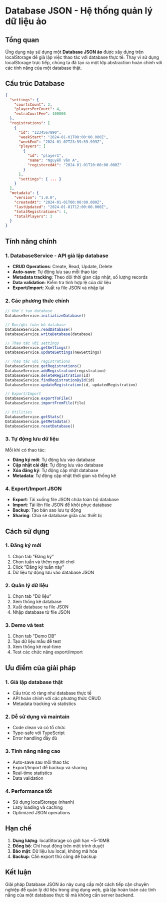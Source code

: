 # Database JSON - Hệ thống quản lý dữ liệu ảo

## Tổng quan

Ứng dụng này sử dụng một **Database JSON ảo** được xây dựng trên localStorage để giả lập việc thao tác với database thực tế. Thay vì sử dụng localStorage trực tiếp, chúng ta đã tạo ra một lớp abstraction hoàn chỉnh với các tính năng của một database thật.

## Cấu trúc Database

```json
{
  "settings": {
    "courtsCount": 2,
    "playersPerCourt": 4,
    "extraCourtFee": 100000
  },
  "registrations": [
    {
      "id": "1234567890",
      "weekStart": "2024-01-01T00:00:00.000Z",
      "weekEnd": "2024-01-07T23:59:59.999Z",
      "players": [
        {
          "id": "player1",
          "name": "Nguyễn Văn A",
          "registeredAt": "2024-01-01T10:00:00.000Z"
        }
      ],
      "settings": { ... }
    }
  ],
  "metadata": {
    "version": "1.0.0",
    "createdAt": "2024-01-01T00:00:00.000Z",
    "lastUpdated": "2024-01-01T12:00:00.000Z",
    "totalRegistrations": 1,
    "totalPlayers": 3
  }
}
```

## Tính năng chính

### 1. DatabaseService - API giả lập database

- **CRUD Operations**: Create, Read, Update, Delete
- **Auto-save**: Tự động lưu sau mỗi thao tác
- **Metadata tracking**: Theo dõi thời gian cập nhật, số lượng records
- **Data validation**: Kiểm tra tính hợp lệ của dữ liệu
- **Export/Import**: Xuất ra file JSON và nhập lại

### 2. Các phương thức chính

```typescript
// Khởi tạo database
DatabaseService.initializeDatabase()

// Đọc/ghi toàn bộ database
DatabaseService.readDatabase()
DatabaseService.writeDatabase(database)

// Thao tác với settings
DatabaseService.getSettings()
DatabaseService.updateSettings(newSettings)

// Thao tác với registrations
DatabaseService.getRegistrations()
DatabaseService.addRegistration(registration)
DatabaseService.deleteRegistration(id)
DatabaseService.findRegistrationById(id)
DatabaseService.updateRegistration(id, updatedRegistration)

// Export/Import
DatabaseService.exportToFile()
DatabaseService.importFromFile(file)

// Utilities
DatabaseService.getStats()
DatabaseService.getMetadata()
DatabaseService.resetDatabase()
```

### 3. Tự động lưu dữ liệu

Mỗi khi có thao tác:
- **Đăng ký mới**: Tự động lưu vào database
- **Cập nhật cài đặt**: Tự động lưu vào database  
- **Xóa đăng ký**: Tự động cập nhật database
- **Metadata**: Tự động cập nhật thời gian và thống kê

### 4. Export/Import JSON

- **Export**: Tải xuống file JSON chứa toàn bộ database
- **Import**: Tải lên file JSON để khôi phục database
- **Backup**: Tạo bản sao lưu tự động
- **Sharing**: Chia sẻ database giữa các thiết bị

## Cách sử dụng

### 1. Đăng ký mới
1. Chọn tab "Đăng ký"
2. Chọn tuần và thêm người chơi
3. Click "Đăng ký tuần này"
4. Dữ liệu tự động lưu vào database JSON

### 2. Quản lý dữ liệu
1. Chọn tab "Dữ liệu"
2. Xem thống kê database
3. Xuất database ra file JSON
4. Nhập database từ file JSON

### 3. Demo và test
1. Chọn tab "Demo DB"
2. Tạo dữ liệu mẫu để test
3. Xem thống kê real-time
4. Test các chức năng export/import

## Ưu điểm của giải pháp

### 1. Giả lập database thật
- Cấu trúc rõ ràng như database thực tế
- API hoàn chỉnh với các phương thức CRUD
- Metadata tracking và statistics

### 2. Dễ sử dụng và maintain
- Code clean và có tổ chức
- Type-safe với TypeScript
- Error handling đầy đủ

### 3. Tính năng nâng cao
- Auto-save sau mỗi thao tác
- Export/Import để backup và sharing
- Real-time statistics
- Data validation

### 4. Performance tốt
- Sử dụng localStorage (nhanh)
- Lazy loading và caching
- Optimized JSON operations

## Hạn chế

1. **Dung lượng**: localStorage có giới hạn ~5-10MB
2. **Đồng bộ**: Chỉ hoạt động trên một trình duyệt
3. **Bảo mật**: Dữ liệu lưu local, không mã hóa
4. **Backup**: Cần export thủ công để backup

## Kết luận

Giải pháp Database JSON ảo này cung cấp một cách tiếp cận chuyên nghiệp để quản lý dữ liệu trong ứng dụng web, giả lập hoàn toàn các tính năng của một database thực tế mà không cần server backend.
